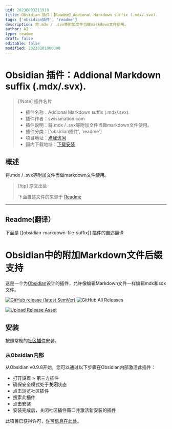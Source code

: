 ```yaml
---
uid: 20230803211910
title: Obsidian 插件：【Readme】Addional Markdown suffix (.mdx/.svx).
tags: ['obsidian插件', 'readme']
description: 将.mdx / .svx等附加文件当做markdown文件使用。
author: AI
type: readme
draft: false
editable: false
modified: 20230101000000
---
```


# Obsidian 插件：Addional Markdown suffix (.mdx/.svx).

> [!Note] 插件名片
> - 插件名称：Addional Markdown suffix (.mdx/.svx).
> - 插件作者：swissmation.com
> - 插件说明：将.mdx / .svx等附加文件当做markdown文件使用。
> - 插件分类：['obsidian插件', 'readme']
> - 项目地址：[点我访问](https://github.com/git-no/obsidian-markdown-file-suffix)
> - 国内下载地址：[下载安装](https://pkmer.cn/products/plugin/pluginMarket/?obsidian-markdown-file-suffix)

## 概述

将.mdx / .svx等附加文件当做markdown文件使用。



> [!tip] 原文出处
> 
>下面自述文件的来源于 [Readme](https://ghproxy.net/https://raw.githubusercontent.com/git-no/obsidian-markdown-file-suffix/main/README.md)
> 

---

## Readme(翻译）

下面是 [[obsidian-markdown-file-suffix]] 插件的自述翻译



# Obsidian中的附加Markdown文件后缀支持

这是一个为[Obsidian](https://obsidian.md)设计的插件，允许像编辑Markdown文件一样编辑mdx和sdx文件。

[![GitHub release (latest SemVer)](https://img.shields.io/github/v/release/git-no/obsidian-markdown-file-suffix?style=for-the-badge&sort=semver)](https://github.com/git-no/obsidian-markdown-file-suffix/releases/latest)
![GitHub All Releases](https://img.shields.io/github/downloads/git-no/obsidian-markdown-file-suffix/total?style=for-the-badge)

[![Upload Release Asset](https://github.com/git-no/obsidian-markdown-file-suffix/actions/workflows/release.yml/badge.svg)](https://github.com/git-no/obsidian-markdown-file-suffix/actions/workflows/release.yml)

## 安装

按照常规的[社区插件](https://help.obsidian.md/Advanced+topics/Community+plugins)安装。

### 从Obsidian内部

从Obsidian v0.9.8开始，您可以通过以下步骤在Obsidian内部激活此插件：

-   打开设置 > 第三方插件
-   确保安全模式处于**关闭**状态
-   点击浏览社区插件
-   搜索此插件
-   点击安装
-   安装完成后，关闭社区插件窗口并激活新安装的插件

此项目已获得许可，[许可信息在此处](./LICENSE)。



